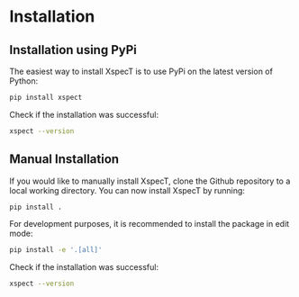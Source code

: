 # Installation

## Installation using PyPi

The easiest way to install XspecT is to use PyPi on the latest version of Python:

```bash
pip install xspect
```

Check if the installation was successful:

```bash
xspect --version
```

## Manual Installation

If you would like to manually install XspecT, clone the Github repository to a local working directory. You can now install XspecT by running:

```bash
pip install .
```

For development purposes, it is recommended to install the package in edit mode:

```bash
pip install -e '.[all]'
```

Check if the installation was successful:

```bash
xspect --version
```